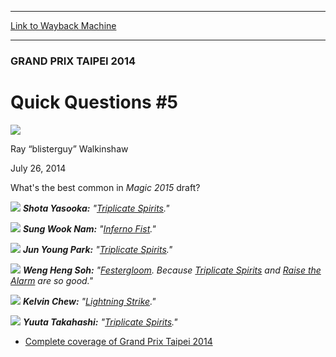 
---
[Link to Wayback Machine](https://web.archive.org/web/20140913003423/http://magic.wizards.com/en/events/coverage/gptai14/quick-questions-5-2014-07-26)

[_metadata_:description]:- "What's the best common in Magic 2015 draft?"
[_metadata_:generator]:- "Drupal 7 (http://drupal.org)"
[_metadata_:node]:- "254631"
[_metadata_:publish_date]:- "2014-07-26"
[_metadata_:source]:- "div-main"
[_metadata_:title]:- "Quick Questions #5"
[_metadata_:wayback_capture_timestamp]:- "2014-09-13 00:34:23"
[_metadata_:wayback_raw_url]:- "https://web.archive.org/web/20140913003423id_/http://magic.wizards.com/en/events/coverage/gptai14/quick-questions-5-2014-07-26"
[_metadata_:wayback_url]:- "http://magic.wizards.com/en/events/coverage/gptai14/quick-questions-5-2014-07-26"
---





### GRAND PRIX TAIPEI 2014


Quick Questions #5
==================



![](https://media.magic.wizards.com/styles/auth_small/public/images/person/blisterguy_icon_1.jpg)

Ray “blisterguy” Walkinshaw




July 26, 2014
 










What's the best common in *Magic 2015* draft?





![](https://media.wizards.com/2014/events/gptai14/02_QQ_Yasooka.jpg)
***Shota Yasooka:** "[Triplicate Spirits](http://gatherer.wizards.com/Pages/Card/Details.aspx?name=Triplicate+Spirits)."* 


![](https://media.wizards.com/2014/events/gptai14/02_QQ_Nam.jpg)
***Sung Wook Nam:** "[Inferno Fist](http://gatherer.wizards.com/Pages/Card/Details.aspx?name=Inferno+Fist)."* 






![](https://media.wizards.com/2014/events/gptai14/02_QQ_Park.jpg)
***Jun Young Park:** "[Triplicate Spirits](http://gatherer.wizards.com/Pages/Card/Details.aspx?name=Triplicate+Spirits)."* 


![](https://media.wizards.com/2014/events/gptai14/02_QQ_Soh.jpg)
***Weng Heng Soh:** "[Festergloom](http://gatherer.wizards.com/Pages/Card/Details.aspx?name=Festergloom). Because [Triplicate Spirits](http://gatherer.wizards.com/Pages/Card/Details.aspx?name=Triplicate+Spirits) and [Raise the Alarm](http://gatherer.wizards.com/Pages/Card/Details.aspx?name=Raise+the+Alarm) are so good."* 






![](https://media.wizards.com/2014/events/gptai14/02_QQ_Chew.jpg)
***Kelvin Chew:** "[Lightning Strike](http://gatherer.wizards.com/Pages/Card/Details.aspx?name=Lightning+Strike)."* 


![](https://media.wizards.com/2014/events/gptai14/02_QQ_Takahashi.jpg)
***Yuuta Takahashi:** "[Triplicate Spirits](http://gatherer.wizards.com/Pages/Card/Details.aspx?name=Triplicate+Spirits)."* 




* [Complete coverage of Grand Prix Taipei 2014](http://magic.wizards.com/en/events/coverage/gptai14)






 
 




  







